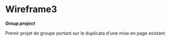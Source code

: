 # Wireframe3
***Group project***

Premir projet de groupe portant sur le duplicata d'une mise en page existant

